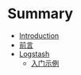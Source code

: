 # Summary

* [Introduction](README.md)
* [前言](chapter1.md)
* [Logstash](logstash.md)
  * [入门示例](logstash/入门示例.md)

